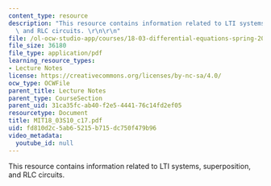 ```yaml
---
content_type: resource
description: "This resource contains information related to LTI systems, superposition,\
  \ and RLC circuits. \r\n\r\n"
file: /ol-ocw-studio-app/courses/18-03-differential-equations-spring-2010/fd810d2c5ab65215b715dc750f479b96_MIT18_03S10_c17.pdf
file_size: 36180
file_type: application/pdf
learning_resource_types:
- Lecture Notes
license: https://creativecommons.org/licenses/by-nc-sa/4.0/
ocw_type: OCWFile
parent_title: Lecture Notes
parent_type: CourseSection
parent_uid: 31ca35fc-ab40-f2e5-4441-76c14fd2ef05
resourcetype: Document
title: MIT18_03S10_c17.pdf
uid: fd810d2c-5ab6-5215-b715-dc750f479b96
video_metadata:
  youtube_id: null
---
```

This resource contains information related to LTI systems, superposition, and RLC circuits. 


